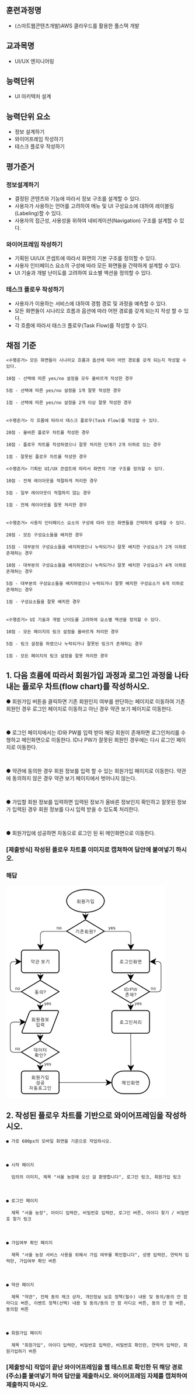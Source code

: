## 훈련과정명
- (스마트웹콘텐츠개발)AWS 클라우드를 활용한 풀스택 개발
## 교과목명
- UI/UX 엔지니어링
## 능력단위
- UI 아키텍처 설계

## 능력단위 요소
- 정보 설계하기
- 와이어프레임 작성하기
- 테스크 플로우 작성하기

## 평가준거
### 정보설계하기
- 결정된 콘텐츠와 기능에 따라서 정보 구조를 설계할 수 있다.
- 사용자가 사용하는 언어를 고려하여 메뉴 및 UI 구성요소에 대하여 레이블링(Labeling)할 수 있다.
- 사용자의 접근성, 사용성을 위하여 네비게이션(Navigation) 구조를 설계할 수 있다.
### 와이어프레임 작성하기
- 기획된 UI/UX 콘셉트에 따라서 화면의 기본 구조를 정의할 수 있다.
- 사용자 인터페이스 요소의 구성에 따라 모든 화면들을 간략하게 설계할 수 있다.
- UI 기술과 개발 난이도를 고려하여 요소별 액션을 정의할 수 있다.
### 테스크 플로우 작성하기
- 사용자가 이용하는 서비스에 대하여 경험 경로 및 과정을 예측할 수 있다.
- 모든 화면들이 시나리오 흐름과 옵션에 따라 어떤 경로를 갖게 되는지 작성 할 수 있다.
- 각 흐름에 따라서 태스크 플로우(Task Flow)를 작성할 수 있다.

## 채점 기준
```
<수행준거> 모든 화면들이 시나리오 흐름과 옵션에 따라 어떤 경로를 갖게 되는지 작성할 수 있다.

10점 - 선택에 따른 yes/no 설정을 모두 올바르게 작성한 경우

5점 - 선택에 따른 yes/no 설정을 1개 잘못 작성한 경우

1점 - 선택에 따른 yes/no 설정을 2개 이상 잘못 작성한 경우


<수행준거> 각 흐름에 따라서 태스크 플로우(Task Flow)를 작성할 수 있다.

20점 - 올바른 플로우 차트를 작성한 경우

10점 - 플로우 차트를 작성하였으나 잘못 처리한 단계가 2개 이하로 있는 경우

1점 - 잘못된 플로우 차트를 작성한 경우

<수행준거> 기획된 UI/UX 콘셉트에 따라서 화면의 기본 구조를 정의할 수 있다.

10점 - 전체 레이아웃을 적절하게 처리한 경우

5점 - 일부 레이아웃이 적절하지 않는 경우

1점 - 전체 레이아웃을 잘못 처리한 경우

 
<수행준거> 사용자 인터페이스 요소의 구성에 따라 모든 화면들을 간략하게 설계할 수 있다.

20점 - 모든 구성요소들을 배치한 경우

15점 - 대부분의 구성요소들을 배치하였으나 누락되거나 잘못 배치한 구성요소가 2개 이하로 존재하는 경우

10점 - 대부분의 구성요소들을 배치하였으나 누락되거나 잘못 배치한 구성요소가 4개 이하로 존재하는 경우

5점 - 대부분의 구성요소들을 배치하였으나 누락되거나 잘못 배치한 구성요소가 6개 이하로 존재하는 경우

1점 - 구성요소들을 잘못 배치한 경우


<수행준거> UI 기술과 개발 난이도를 고려하여 요소별 액션을 정의할 수 있다.

10점 - 모든 페이지의 링크 설정을 올바르게 처리한 경우

5점 - 링크 설정을 하였으나 누락되거나 잘못된 링크가 존재하는 경우

1점 - 모든 페이지의 링크 설정을 잘못 처리한 경우
```


## 1. 다음 흐름에 따라서 회원가입 과정과 로그인 과정을 나타내는 플로우 차트(flow chart)를 작성하시오.

● 회원가입 버튼을 클릭하면 기존 회원인지 여부를 판단하는 페이지로 이동하여 기존 회원인 경우 로그인 페이지로 이동하고 아닌 경우 약관 보기 페이지로 이동한다.

 <br>

● 로그인 페이지에서는 ID와 PW를 입력 받아 해당 회원이 존재하면 로그인처리를 수행하고 메인화면으로 이동한다. ID나 PW가 잘못된 회원인 경우에는 다시 로그인 페이지로 이동한다.

  <br>

● 약관에 동의한 경우 회원 정보를 입력 할 수 있는 회원가입 페이지로 이동한다. 약관에 동의하지 않은 경우 약관 보기 페이지에서 벗어나지 않는다.

  <br>

● 가입할 회원 정보를 입력하면 입력된 정보가 올바른 정보인지 확인하고 잘못된 정보가 입력된 경우 회원 정보를 다시 입력 받을 수 있도록 처리한다.

  <br>

● 회원가입에 성공하면 자동으로 로그인 된 뒤 메인화면으로 이동한다.

### [제출방식] 작성된 플로우 차트를 이미지로 캡쳐하여 답안에 붙여넣기 하시오.

### 해답
![image](img/1.png)


## 2. 작성된 플로우 차트를 기반으로 와이어프레임을 작성하시오.

```
● 가로 600px의 모바일 화면을 기준으로 작업하시오. 

 

● 시작 페이지

  임의의 이미지, 제목 "서울 농장에 오신 걸 환영합니다", 로그인 링크, 회원가입 링크

   

● 로그인 페이지

  제목 "서울 농장", 아이디 입력란, 비밀번호 입력란, 로그인 버튼, 아이디 찾기 / 비밀번호 찾기 링크

 

● 가입여부 확인 페이지

  제목 "서울 농장 서비스 사용을 위해서 가입 여부를 확인합니다", 성명 입력란, 연락처 입력란, 가입여부 확인 버튼

 

● 약관 페이지

  제목 "약관", 전체 동의 체크 상자, 개인정보 보호 정책(필수) 내용 및 동의/동의 안 함 라디오 버튼, 이벤트 정책(선택) 내용 및 동의/동의 안 함 라디오 버튼, 동의 안 함 버튼, 동의함 버튼

 

● 회원가입 페이지

  제목 "회원가입", 아이디 입력란, 비밀번호 입력란, 비밀번호 확인란, 연락처 입력란, 회원가입하기 버튼
```
 
### [제출방식] 작업이 끝난 와이어프레임을 웹 테스트로 확인한 뒤 해당 경로(주소)를 붙여넣기 하여 답안을 제출하시오. 와이어프레임 자체를 캡쳐하여 제출하지 마시오.